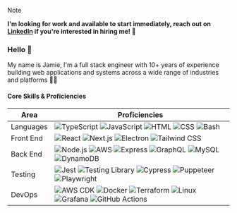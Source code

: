 > [!NOTE]
> **I'm looking for work and available to start immediately, reach out on [LinkedIn](https://www.linkedin.com/in/jamieweavis/) if you're interested in hiring me! 🤝**

### Hello 👋

My name is Jamie, I'm a full stack engineer with 10+ years of experience building web applications and systems across a wide range of industries and platforms 👷‍♂️

#### Core Skills & Proficiencies

| Area      | Proficiencies                                                                                                                                                                                                                                                                                                                                                         |
| --------- | --------------------------------------------------------------------------------------------------------------------------------------------------------------------------------------------------------------------------------------------------------------------------------------------------------------------------------------------------------------------- |
| Languages | ![TypeScript](https://img.shields.io/badge/TypeScript--3178C6) ![JavaScript](https://img.shields.io/badge/JavaScript--F7DF1E) ![HTML](https://img.shields.io/badge/HTML--E34F26) ![CSS](https://img.shields.io/badge/CSS--1572B6) ![Bash](https://img.shields.io/badge/Bash--4EAA25)                                                                                  |
| Front End | ![React](https://img.shields.io/badge/React--61DAFB) ![Next.js](https://img.shields.io/badge/Next.js--000000) ![Electron](https://img.shields.io/badge/Electron--47848F) ![Tailwind CSS](https://img.shields.io/badge/Tailwind%20CSS--06B6D4)                                                                                                                         |
| Back End  | ![Node.js](https://img.shields.io/badge/Node.js--5FA04E) ![AWS](https://img.shields.io/badge/AWS--232F3E) ![Express](https://img.shields.io/badge/Express--000000) ![GraphQL](https://img.shields.io/badge/GraphQL--E10098) ![MySQL](https://img.shields.io/badge/MySQL--4479A1) ![DynamoDB](https://img.shields.io/badge/DynamoDB--4053D6)                           |
| Testing   | ![Jest](https://img.shields.io/badge/Jest--C21325) ![Testing Library](https://img.shields.io/badge/Testing%20Library--E33332) ![Cypress](https://img.shields.io/badge/Cypress--69D3A7) ![Puppeteer](https://img.shields.io/badge/Puppeteer--40B5A4) ![Playwright](https://img.shields.io/badge/Playwright--45ba4b)                                                    |
| DevOps    | ![AWS CDK](https://img.shields.io/badge/AWS%20CDK--232F3E) ![Docker](https://img.shields.io/badge/Docker--2496ED) ![Terraform](https://img.shields.io/badge/Terraform--7B42BC) ![Linux](https://img.shields.io/badge/Linux--FCC624) ![Grafana](https://img.shields.io/badge/Grafana--F46800) ![GitHub Actions](https://img.shields.io/badge/GitHub%20Actions--181717) |
